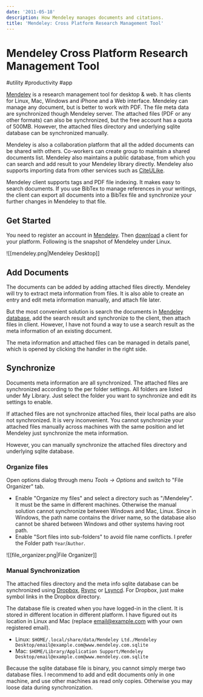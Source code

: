 ```yaml
---
date: '2011-05-18'
description: How Mendeley manages documents and citations.
title: 'Mendeley: Cross Platform Research Management Tool'
---
```


# Mendeley Cross Platform Research Management Tool

#utility #productivity #app

[Mendeley][] is a research management tool for desktop & web. It has clients for Linux, Mac, Windows and iPhone and a Web interface. Mendeley can manage any document, but is better to work with PDF. The file meta data are synchronized though Mendeley server. The attached files (PDF or any other formats) can also be synchronized, but the free account has a quota of 500MB. However, the attached files directory and underlying sqlite database can be synchronized manually.

<!--more-->

Mendeley is also a collaboration platform that all the added documents can be shared with others. Co-workers can create group to maintain a shared documents list. Mendeley also maintains a public database, from which you can search and add result to your Mendeley library directly. Mendeley also supports importing data from other services such as [CiteULike][].

Mendeley client supports tags and PDF file indexing. It makes easy to search documents. If you use BibTex to manage references in your writings, the client can export all documents into a BibTex file and synchronize your further changes in Mendeley to that file.

## Get Started

You need to register an account in [Mendeley][]. Then [download](http://www.mendeley.com/download-mendeley-desktop/) a client for your platform. Following is the snapshot of Mendeley under Linux.

![[mendeley.png|Mendeley Desktop]]

## Add Documents

The documents can be added by adding attached files directly. Mendeley will try to extract meta information from files. It is also able to create an entry and edit meta information manually, and attach file later.

But the most convenient solution is search the documents in [Mendeley database][], add the search result and synchronize to the client, then attach files in client. However, I have not found a way to use a search result as the meta information of an existing document.

The meta information and attached files can be managed in details panel, which is opened by clicking the handler in the right side.

## Synchronize

Documents meta information are all synchronized. The attached files are synchronized according to the per folder settings. All folders are listed under My Library. Just select the folder you want to synchronize and edit its settings to enable.

If attached files are not synchronize attached files, their local paths are also not synchronized. It is very inconvenient. You cannot synchronize your attached files manually across machines with the same position and let Mendeley just synchronize the meta information.

However, you can manually synchronize the attached files directory and underlying sqlite database.

### Organize files

Open options dialog through menu *Tools -> Options* and switch to "File Organizer" tab.

- Enable "Organize my files" and select a directory such as "/Mendeley". It must be the same in different machines. Otherwise the manual solution cannot synchronize between Windows and Mac, Linux. Since in Windows, the path name contains the driver name, so the database also cannot be shared between Windows and other systems having root path.
- Enable "Sort files into sub-folders" to avoid file name conflicts. I prefer the Folder path `Year`/`Author`.

![[file_organizer.png|File Organizer]]

### Manual Synchronization

The attached files directory and the meta info sqlite database can be synchronized using [Dropbox][], [Rsync][] or [Lsyncd][]. For Dropbox, just make symbol links in the Dropbox directory.

The database file is created when you have logged-in in the client. It is stored in different location in different platform. I have figured out its location in Linux and Mac (replace email@example.com with your own registered email).

- Linux: `$HOME/.local/share/data/Mendeley Ltd./Mendeley Desktop/email@example.com@www.mendeley.com.sqlite`
- Mac: `$HOME/Library/Application Support/Mendeley Desktop/email@example.com@www.mendeley.com.sqlite`

Because the sqlite database file is binary, you cannot simply merge two database files. I recommend to add and edit documents only in one machine, and use other machines as read only copies. Otherwise you may loose data during synchronization.

[Mendeley]: http://www.mendeley.com/
[CiteULike]: http://www.citeulike.org/ "CiteULike: Everyone's library"
[Mendeley database]: http://www.mendeley.com/research-papers/
[Dropbox]: http://db.tt/I4zEuqN "cloud service for file synchronization"
[Rsync]: http://en.wikipedia.org/wiki/Rsync "file synchronization command"
[Lsyncd]: http://code.google.com/p/lsyncd/ "Live Syncing (Mirror) Daemon"
